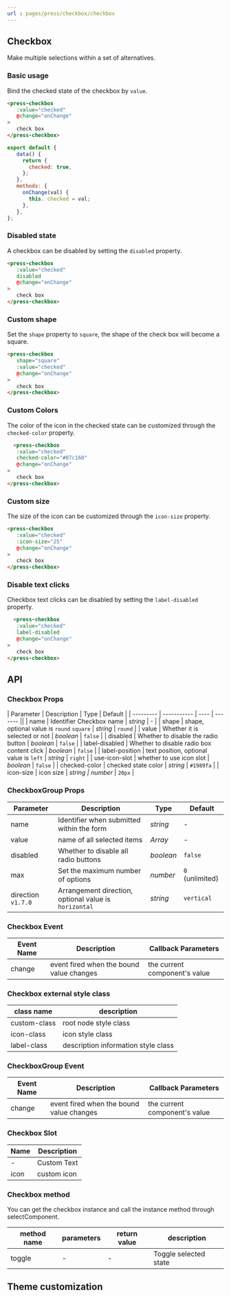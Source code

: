 ```yaml
---
url : pages/press/checkbox/checkbox
---
```


## Checkbox 


Make multiple selections within a set of alternatives.

### Basic usage

Bind the checked state of the checkbox by `value`.

```html
<press-checkbox
   :value="checked"
   @change="onChange"
>
   check box
</press-checkbox>
```

```js
export default {
   data() {
     return {
       checked: true,
     };
   },
   methods: {
     onChange(val) {
       this. checked = val;
     },
   },
};
```

### Disabled state

A checkbox can be disabled by setting the `disabled` property.

```html
<press-checkbox
   :value="checked"
   disabled
   @change="onChange"
>
   check box
</press-checkbox>
```

### Custom shape

Set the `shape` property to `square`, the shape of the check box will become a square.

```html
<press-checkbox
   shape="square"
   :value="checked"
   @change="onChange"
>
   check box
</press-checkbox>
```

### Custom Colors

The color of the icon in the checked state can be customized through the `checked-color` property.

```html
  <press-checkbox
   :value="checked"
   checked-color="#07c160"
   @change="onChange"
>
   check box
</press-checkbox>
```

### Custom size

The size of the icon can be customized through the `icon-size` property.

```html
<press-checkbox
   :value="checked"
   :icon-size="25"
   @change="onChange"
>
   check box
</press-checkbox>
```


### Disable text clicks

Checkbox text clicks can be disabled by setting the `label-disabled` property.

```html
  <press-checkbox
   :value="checked"
   label-disabled
   @change="onChange"
>
   check box
</press-checkbox>
```

## API

### Checkbox Props

| Parameter | Description | Type | Default |
| --------- | ----------- | ---- | ------- ||
| name           | Identifier Checkbox name                   | _string_           | -         |
| shape          | shape, optional value is `round` `square`  | _string_           | `round`   |
| value          | Whether it is selected or not              | _boolean_          | `false`   |
| disabled       | Whether to disable the radio button        | _boolean_          | `false`   |
| label-disabled | Whether to disable radio box content click | _boolean_          | `false`   |
| label-position | text position, optional value is `left`    | _string_           | `right`   |
| use-icon-slot  | whether to use icon slot                   | _boolean_          | `false`   |
| checked-color  | checked state color                        | _string_           | `#1989fa` |
| icon-size      | icon size                                  | _string \| number_ | `20px`    |

### CheckboxGroup Props

| Parameter          | Description                                           | Type      | Default         |
| ------------------ | ----------------------------------------------------- | --------- | --------------- |
| name               | Identifier when submitted within the form             | _string_  | -               |
| value              | name of all selected items                            | _Array_   | -               |
| disabled           | Whether to disable all radio buttons                  | _boolean_ | `false`         |
| max                | Set the maximum number of options                     | _number_  | `0` (unlimited) |
| direction `v1.7.0` | Arrangement direction, optional value is `horizontal` | _string_  | `vertical`      |

### Checkbox Event

| Event Name | Description                              | Callback Parameters           |
| ---------- | ---------------------------------------- | ----------------------------- |
| change     | event fired when the bound value changes | the current component's value |

### Checkbox external style class

| class name   | description                         |
| ------------ | ----------------------------------- |
| custom-class | root node style class               |
| icon-class   | icon style class                    |
| label-class  | description information style class |

### CheckboxGroup Event

| Event Name | Description                              | Callback Parameters           |
| ---------- | ---------------------------------------- | ----------------------------- |
| change     | event fired when the bound value changes | the current component's value |

### Checkbox Slot

| Name | Description |
| ---- | ----------- |
| -    | Custom Text |
| icon | custom icon |

### Checkbox method

You can get the checkbox instance and call the instance method through selectComponent.

| method name | parameters | return value | description           |
| ----------- | ---------- | ------------ | --------------------- |
| toggle      | -          | -            | Toggle selected state |

## Theme customization

<theme-config />